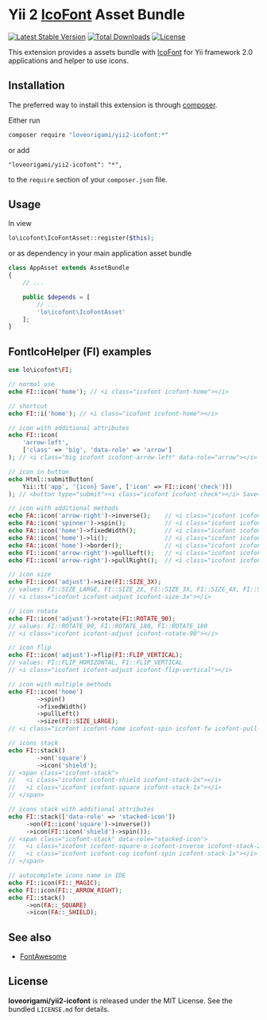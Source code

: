 # Yii 2 [IcoFont](http://icofont.com) Asset Bundle
[![Latest Stable Version](https://poser.pugx.org/loveorigami/yii2-icofont/v/stable)](https://packagist.org/packages/loveorigami/yii2-icofont)
[![Total Downloads](https://poser.pugx.org/loveorigami/yii2-icofont/downloads)](https://packagist.org/packages/loveorigami/yii2-icofont)
[![License](https://poser.pugx.org/loveorigami/yii2-icofont/license)](https://packagist.org/packages/loveorigami/yii2-icofont)

This extension provides a assets bundle with [IcoFont](http://icofont.com) for Yii framework 2.0 applications and helper to use icons.

## Installation

The preferred way to install this extension is through [composer](https://getcomposer.org/).

Either run

```bash
composer require "loveorigami/yii2-icofont:*"
```

or add

```
"loveorigami/yii2-icofont": "*",
```

to the `require` section of your `composer.json` file.

## Usage

In view

```php
lo\icofont\IcoFontAsset::register($this);
```

or as dependency in your main application asset bundle

```php
class AppAsset extends AssetBundle
{
	// ...

	public $depends = [
		// ...
		'lo\icofont\IcoFontAsset'
	];
}
```

## FontIcoHelper (FI) examples

```php
use lo\icofont\FI;

// normal use
echo FI::icon('home'); // <i class="icofont icofont-home"></i>

// shortcut
echo FI::i('home'); // <i class="icofont icofont-home"></i>

// icon with additional attributes
echo FI::icon(
    'arrow-left', 
    ['class' => 'big', 'data-role' => 'arrow']
); // <i class="big icofont icofont-arrow-left" data-role="arrow"></i>

// icon in button
echo Html::submitButton(
    Yii::t('app', '{icon} Save', ['icon' => FI::icon('check')])
); // <button type="submit"><i class="icofont icofont-check"></i> Save</button>

// icon with additional methods
echo FA::icon('arrow-right')->inverse();    // <i class="icofont icofont-arrow-right icofont-inverse"></i>
echo FA::icon('spinner')->spin();           // <i class="icofont icofont-spinner icofont-spin"></i>
echo FA::icon('home')->fixedWidth();        // <i class="icofont icofont-home icofont-fw"></i>
echo FA::icon('home')->li();                // <i class="icofont icofont-home icofont-li"></i>
echo FA::icon('home')->border();            // <i class="icofont icofont-home icofont-border"></i>
echo FI::icon('arrow-right')->pullLeft();   // <i class="icofont icofont-arrow-right icofont-pull-left"></i>
echo FI::icon('arrow-right')->pullRight();  // <i class="icofont icofont-arrow-right icofont-pull-right"></i>

// icon size
echo FI::icon('adjust')->size(FI::SIZE_3X);
// values: FI::SIZE_LARGE, FI::SIZE_2X, FI::SIZE_3X, FI::SIZE_4X, FI::SIZE_5X
// <i class="icofont icofont-adjust icofont-size-3x"></i>

// icon rotate
echo FI::icon('adjust')->rotate(FI::ROTATE_90); 
// values: FI::ROTATE_90, FI::ROTATE_180, FI::ROTATE_180
// <i class="icofont icofont-adjust icofont-rotate-90"></i>

// icon flip
echo FI::icon('adjust')->flip(FI::FLIP_VERTICAL); 
// values: FI::FLIP_HORIZONTAL, FI::FLIP_VERTICAL
// <i class="icofont icofont-adjust icofont-flip-vertical"></i>

// icon with multiple methods
echo FI::icon('home')
        ->spin()
        ->fixedWidth()
        ->pullLeft()
        ->size(FI::SIZE_LARGE);
// <i class="icofont icofont-home icofont-spin icofont-fw icofont-pull-left icofont-size-lg"></i>

// icons stack
echo FI::stack()
        ->on('square')
        ->icon('shield');
// <span class="icofont-stack">
//   <i class="icofont icofont-shield icofont-stack-2x"></i>
//   <i class="icofont icofont-square icofont-stack-1x"></i>
// </span>

// icons stack with additional attributes
echo FI::stack(['data-role' => 'stacked-icon'])
     ->on(FI::icon('square')->inverse())
     ->icon(FI::icon('shield')->spin());
// <span class="icofont-stack" data-role="stacked-icon">
//   <i class="icofont icofont-square-o icofont-inverse icofont-stack-2x"></i>
//   <i class="icofont icofont-cog icofont-spin icofont-stack-1x"></i>
// </span>

// autocomplete icons name in IDE
echo FI::icon(FI::_MAGIC);
echo FI::icon(FI::_ARROW_RIGHT);
echo FI::stack()
     ->on(FA::_SQUARE)
     ->icon(FA::_SHIELD);
```

## See also

* [FontAwesome](https://github.com/rmrevin/yii2-fontawesome)

## License

**loveorigami/yii2-icofont** is released under the MIT License. See the bundled `LICENSE.md` for details.